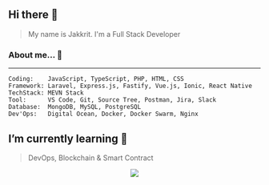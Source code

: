 ## Hi there 👋
> My name is Jakkrit. I'm a Full Stack Developer

### About me... 💬 
___
``` 
Coding:    JavaScript, TypeScript, PHP, HTML, CSS
Framework: Laravel, Express.js, Fastify, Vue.js, Ionic, React Native
TechStack: MEVN Stack
Tool:      VS Code, Git, Source Tree, Postman, Jira, Slack
Database:  MongoDB, MySQL, PostgreSQL
Dev'Ops:   Digital Ocean, Docker, Docker Swarm, Nginx
```

## I’m currently learning 🌱
> DevOps, Blockchain & Smart Contract

<p align="center">
  <a href="https://hits.seeyoufarm.com"><img src="https://hits.seeyoufarm.com/api/count/incr/badge.svg?url=https%3A%2F%2Fgithub.com%2Fjakkrit-puts&count_bg=%2379C83D&title_bg=%23555555&icon=&icon_color=%23E7E7E7&title=hits&edge_flat=false"/></a>
</p>

<!--
**jakkrit-puts/jakkrit-puts** is a ✨ _special_ ✨ repository because its `README.md` (this file) appears on your GitHub profile.

Here are some ideas to get you started:

- 🔭 I’m currently working on ...
- 🌱 I’m currently learning ...
- 👯 I’m looking to collaborate on ...
- 🤔 I’m looking for help with ...
- 💬 Ask me about ...
- 📫 How to reach me: ...
- 😄 Pronouns: ...
- ⚡ Fun fact: ...
-->

